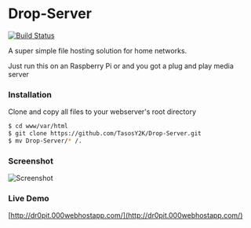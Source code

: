 # Drop-Server

[![Build Status](https://travis-ci.org/joemccann/dillinger.svg)](https://travis-ci.org/joemccann/dillinger)

A super simple file hosting solution for home networks.

Just run this on an Raspberry Pi or and you got a plug and play media server

### Installation

Clone and copy all files to your webserver's root directory

```sh
$ cd www/var/html
$ git clone https://github.com/TasosY2K/Drop-Server.git
$ mv Drop-Server/* /.
```

### Screenshot

![Screenshot](https://cdn1.imggmi.com/uploads/2019/7/23/f16bc480f5e530bb7119a0c85d3eca8c-full.png)

### Live Demo

[http://dr0pit.000webhostapp.com/](http://dr0pit.000webhostapp.com/)
